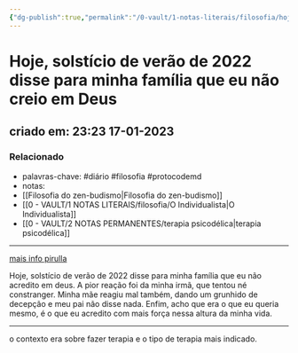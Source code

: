 ```yaml
---
{"dg-publish":true,"permalink":"/0-vault/1-notas-literais/filosofia/hoje-solsticio-de-verao-de-2022-disse-para-minha-familia-que-eu-nao-acredito-muito-em-deus/","tags":["diário","filosofia","protocodemd"],"dgHomeLink":true,"dgShowLocalGraph":true,"dgShowFileTree":true,"noteIcon":""}
---
```


# Hoje, solstício de verão de 2022 disse para minha família que eu não creio em Deus
## criado em: 23:23 17-01-2023

### Relacionado
- palavras-chave: #diário #filosofia #protocodemd 
- notas: 
- [[Filosofia do zen-budismo\|Filosofia do zen-budismo]]
- [[0 - VAULT/1 NOTAS LITERAIS/filosofia/O Individualista\|O Individualista]]
- [[0 - VAULT/2 NOTAS PERMANENTES/terapia psicodélica\|terapia psicodélica]]
---
[mais info pirulla](https://www.youtube.com/watch?v=XmoliF4Gdho)

Hoje, solstício de verão de 2022 disse para minha família que eu não acredito em deus.
A pior reação foi da minha irmã, que tentou né constranger. Minha mãe reagiu mal também, dando um grunhido de decepção e meu pai não disse nada. 
Enfim, acho que era o que eu queria mesmo, é o que eu acredito com mais força nessa altura da minha vida. 

---
o contexto era sobre fazer terapia e o tipo de terapia mais indicado.